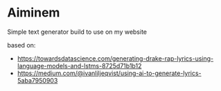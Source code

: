 # Aiminem

Simple text generator build to use on my website

based on:

* https://towardsdatascience.com/generating-drake-rap-lyrics-using-language-models-and-lstms-8725d71b1b12 
* https://medium.com/@ivanliljeqvist/using-ai-to-generate-lyrics-5aba7950903



